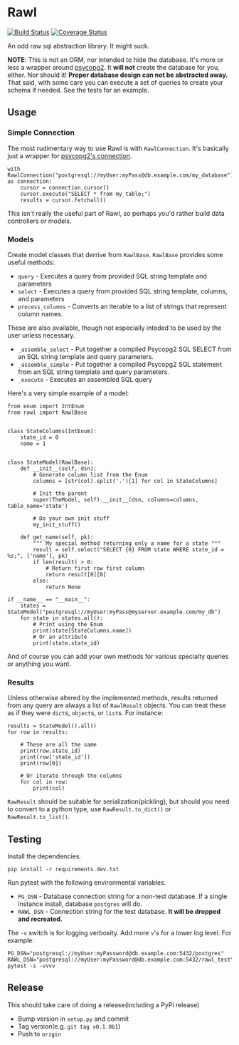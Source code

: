 # Rawl
[![Build Status](https://travis-ci.org/mikeshultz/rawl.svg?branch=master)](https://travis-ci.org/mikeshultz/rawl) [![Coverage Status](https://coveralls.io/repos/github/mikeshultz/rawl/badge.svg?branch=master)](https://coveralls.io/github/mikeshultz/rawl?branch=master)

An odd raw sql abstraction library.  It might suck.

**NOTE**: This is not an ORM, nor intended to hide the database.  It's more or 
less a wrapper around [psycopg2](http://initd.org/psycopg/docs/).  It __will 
not__ create the database for you, either.  Nor should it!  __Proper database 
design can not be abstracted away.__  That said, with some care you can execute 
a set of queries to create your schema if needed.  See the tests for an 
example.

## Usage

### Simple Connection

The most rudimentary way to use Rawl is with `RawlConnection`.  It's basically 
just a wrapper for [psycopg2's connection](http://initd.org/psycopg/docs/connection.html).

    with RawlConnection("postgresql://myUser:myPass@db.example.com/my_database") as connection:
        cursor = connection.cursor()
        cursor.execute("SELECT * from my_table;")
        results = cursor.fetchall()

This isn't really the useful part of Rawl, so perhaps you'd rather build data
controllers or models.

### Models

Create model classes that derrive from `RawlBase`.  `RawlBase` provides some 
useful methods: 
 
 - `query` - Executes a query from provided SQL string template and parameters
 - `select` - Executes a query from provided SQL string template, columns, and 
    parameters
 - `process_columns` - Converts an iterable to a list of strings that represent
    column names.

These are also available, though not especially inteded to be used by the user 
unless necessary.
 - `_assemble_select` - Put together a compiled Psycopg2 SQL SELECT from an SQL
    string template and query parameters.
 - `_assemble_simple` - Put together a compiled Psycopg2 SQL statement from an 
    SQL string template and query parameters.
 - `_execute` - Executes an assembled SQL query

Here's a very simple example of a model:

    from enum import IntEnum
    from rawl import RawlBase


    class StateColumns(IntEnum):
        state_id = 0
        name = 1


    class StateModel(RawlBase):
        def __init__(self, dsn):
            # Generate column list from the Enum
            columns = [str(col).split('.')[1] for col in StateColumns]

            # Init the parent
            super(TheModel, self).__init__(dsn, columns=columns, table_name='state')

            # Do your own init stuff
            my_init_stuff()

        def get_name(self, pk):
            """ My special method returning only a name for a state """
            result = self.select("SELECT {0} FROM state WHERE state_id = %s;", ['name'], pk)
            if len(result) > 0:
                # Return first row first column
                return result[0][0]
            else:
                return None

    if __name__ == "__main__":
        states = StateModel("postgresql://myUser:myPass@myserver.example.com/my_db")
        for state in states.all():
            # Print using the Enum
            print(state[StateColumns.name])
            # Or an attribute
            print(state.state_id)

And of course you can add your own methods for various specialty queries or 
anything you want.

### Results

Unless otherwise altered by the implemented methods, results returned from any 
query are always a list of `RawlResult` objects.  You can treat these as if 
they were `dict`s, `object`s, or `list`s.  For instance:

    results = StateModel().all()
    for row in results:
        
        # These are all the same
        print(row.state_id)
        print(row['state_id'])
        print(row[0])

        # Or iterate through the columns
        for col in row:
            print(col)

`RawResult` should be suitable for serialization(pickling), but should you need 
to convert to a python type, use `RawResult.to_dict()` or `RawResult.to_list()`.

## Testing

Install the dependencies.

    pip install -r requirements.dev.txt

Run pytest with the following environmental variables.

 - `PG_DSN` - Database connection string for a non-test database.  If a single instance install, database `postgres` will do.
 - `RAWL_DSN` - Connection string for the test database.  **It will be dropped and recreated.**

The `-v` switch is for logging verbosity.  Add more `v`'s for a lower log level.  For example:

    PG_DSN="postgresql://myUser:myPassword@db.example.com:5432/postgres" RAWL_DSN="postgresql://myUser:myPassword@db.example.com:5432/rawl_test" pytest -s -vvvv

## Release

This should take care of doing a release(including a PyPi release)

 - Bump version in `setup.py` and commit
 - Tag version(e.g. `git tag v0.1.0b1`)
 - Push to `origin`